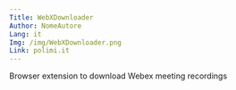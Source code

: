 ```yaml
---
Title: WebXDownloader
Author: NomeAutore
Lang: it
Img: /img/WebXDownloader.png
Link: polimi.it
---
```

Browser extension to download Webex meeting recordings
